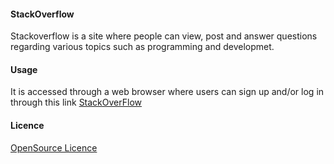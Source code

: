 #### StackOverflow
Stackoverflow is a site where people can view, post and answer questions regarding various topics such as programming and developmet. 

#### Usage 
It is accessed through a web browser where users can sign up and/or log in through this link [StackOverFlow](http://www.stackoverflow.co.ke) 

#### Licence
[OpenSource Licence](https://phsuedolicence.org)

